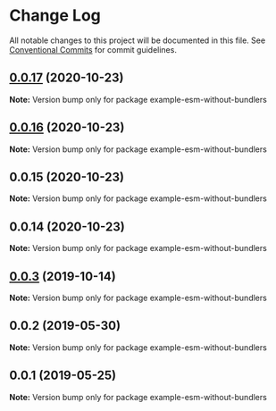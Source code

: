 # Change Log

All notable changes to this project will be documented in this file.
See [Conventional Commits](https://conventionalcommits.org) for commit guidelines.

## [0.0.17](https://github.com/error-reporter/bexer/compare/v0.0.16...v0.0.17) (2020-10-23)

**Note:** Version bump only for package example-esm-without-bundlers





## [0.0.16](https://github.com/error-reporter/bexer/compare/v0.0.15...v0.0.16) (2020-10-23)

**Note:** Version bump only for package example-esm-without-bundlers





## 0.0.15 (2020-10-23)

**Note:** Version bump only for package example-esm-without-bundlers





## 0.0.14 (2020-10-23)

**Note:** Version bump only for package example-esm-without-bundlers





## [0.0.3](https://github.com/error-reporter/bexer/compare/example-esm-without-bundlers@0.0.2...example-esm-without-bundlers@0.0.3) (2019-10-14)

**Note:** Version bump only for package example-esm-without-bundlers





## 0.0.2 (2019-05-30)

**Note:** Version bump only for package example-esm-without-bundlers





## 0.0.1 (2019-05-25)

**Note:** Version bump only for package example-esm-without-bundlers
